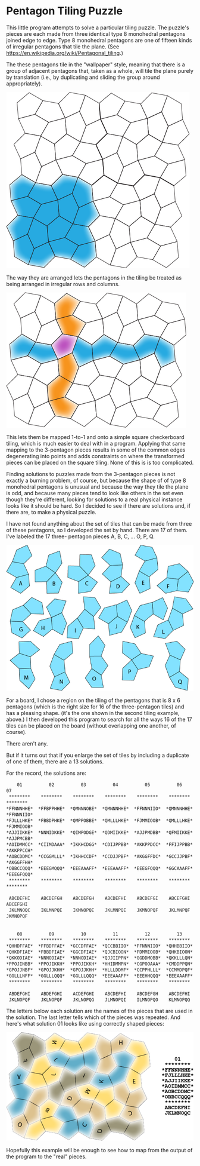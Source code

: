 # Pentagon Tiling Puzzle

This little program attempts to solve a particular tiling puzzle. The puzzle's pieces are each 
made from three identical type 8 monohedral pentagons joined edge to edge. Type 8 monohedral 
pentagons are one of fifteen kinds of irregular pentagons that tile the plane. 
(See https://en.wikipedia.org/wiki/Pentagonal_tiling.)

The these pentagons tile in the "wallpaper" style, meaning that there is a group of adjacent 
pentagons that, taken as a whole, will tile the plane purely by translation (i.e., by 
duplicating and sliding the group around appropriately). 

![Drawing of the base tiling](doc/BaseTiling.png)

The way they are arranged lets the pentagons in the tiling be treated as being arranged in 
irregular rows and columns. 

![Drawing showing mapping to rows and columns](doc/RowsAndCols.png)

This lets them be mapped 1-to-1 and onto a simple square checkerboard tiling, which is much 
easier to deal with in a program. Applying that same mapping to the 3-pentagon pieces results 
in some of the common edges degenerating into points and adds constraints on where the 
transformed pieces can be placed on the square tiling. None of this is is too complicated.

Finding solutions to puzzles made from the 3-pentagon pieces is not exactly a burning problem, 
of course, but because the shape of of type 8 monohedral pentagons is unusual and because the 
way they tile the plane is odd, and because many pieces tend to look like others in the set 
even though they're different, looking for solutions to a real physical instance looks like it 
should be hard. So I decided to see if there are solutions and, if there are, to make a 
physical puzzle.

I have not found anything about the set of tiles that can be made from three of these 
pentagons, so I developed the set by hand. There are 17 of them. I've labeled the 17 three-
pentagon pieces A, B, C, ... O, P, Q. 

![Drawing of the 17 pieces](doc/ThePieces.png)

For a board, I chose a region on the tiling of the pentagons that is 8 x 6 pentagons (which 
is the right size for 16 of the three-pentagon tiles) and has a pleasing shape. (it's the one 
shown in the second tiling example, above.) I then developed this program to search for all the 
ways 16 of the 17 tiles can be placed on the board (without overlapping one another, of course). 

There aren't any.

But if it turns out that if you enlarge the set of tiles by including a duplicate of one of 
them, there are a 13 solutions.

For the record, the solutions are:

        01          02          03          04          05          06          07      
     ********    ********    ********    ********    ********    ********    ********   
    *FFNNNHHE*  *FFBPPHHE*  *QMNNNOBE*  *QMNNNHHE*  *FFNNNIIO*  *QMNNNHHE*  *FFNNNIIO*  
    *FJLLLHKE*  *FBBDPHKE*  *QMPPOBBE*  *QMLLLHKE*  *FJMMIOOB*  *QMLLLHKE*  *FJMMIOOB*  
    *AJJIIKKE*  *NNNIDKKE*  *QIMPODGE*  *QDMIIKKE*  *AJJPMDBB*  *QFMIIKKE*  *AJJPMCBB*  
    *AOIDMMCC*  *CIIMDAAA*  *IKKHCDGG*  *CDIJPPBB*  *AKKPPDCC*  *FFIJPPBB*  *AKKPPCCH*  
    *AOBCDDMC*  *CCGGMLLL*  *IKHHCCDF*  *CCDJJPBF*  *AKGGFFDC*  *GCCJJPBF*  *AKGGFFHH*  
    *OBBCCQQQ*  *EEEGMQQQ*  *EEEAAAFF*  *EEEAAAFF*  *EEEGFQQQ*  *GGCAAAFF*  *EEEGFQQQ*  
     ********    ********    ********    ********    ********    ********    ********   

     ABCDEFHI    ABCDEFGH    ABCDEFGH    ABCDEFHI    ABCDEFGI    ABCEFGHI    ABCEFGHI   
     JKLMNOQC    IKLMNPQE    IKMNOPQE    JKLMNPQE    JKMNOPQF    JKLMNPQF    JKMNOPQF   
    
    
        08          09          10          11          12          13
     ********    ********    ********    ********    ********    ********
    *QHHDFFAE*  *FFBDFFAE*  *GCCDFFAE*  *QCCBBIIO*  *FFNNNIIO*  *QHHBBIIO*
    *QHKDFIAE*  *FBBDFIAE*  *GGCDFIAE*  *QJCBIOON*  *FDMMIOOB*  *QHKBIOON*
    *QKKODIAE*  *NNNODIAE*  *NNNODIAE*  *QJJIIPPN*  *GGDDMOBB*  *QKKLLLQN*
    *PPOJINBB*  *PPOJIKKH*  *PPOJIKKH*  *HHIDMMPN*  *CGPOOAAA*  *CMDDPPQN*
    *GPOJJNBF*  *GPOJJKHH*  *GPOJJKHH*  *HLLLDDMF*  *CCPPHLLL*  *CCMMDPQF*
    *GGLLLNFF*  *GGLLLQQQ*  *GGLLLQQQ*  *EEEAAAFF*  *EEEHHQQQ*  *EEEAAAFF*
     ********    ********    ********    ********    ********    ********

     ABDEFGHI    ABDEFGHI    ACDEFGHI    ABCDEFHI    ABCDEFGH    ABCDEFHI
     JKLNOPQF    JKLNOPQF    JKLNOPQG    JLMNOPQI    ILMNOPQO    KLMNOPQQ
   
The letters below each solution are the names of the pieces that are used in the solution. The 
last letter tells which of the pieces was repeated. And here's what solution 01 looks like using 
correctly shaped pieces:

![Solution 01](doc/Solution01.png)

Hopefully this example will be enough to see how to map from the output of the program to the 
"real" pieces.
